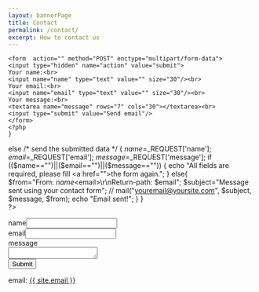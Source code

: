 ```yaml
---
layout: bannerPage
title: Contact
permalink: /contact/
excerpt: How to contact us
---
```

  <?php
$action=$_REQUEST['action'];
if ($action=="")    /* display the contact form */
    {
    ?>
    <form  action="" method="POST" enctype="multipart/form-data">
    <input type="hidden" name="action" value="submit">
    Your name:<br>
    <input name="name" type="text" value="" size="30"/><br>
    Your email:<br>
    <input name="email" type="text" value="" size="30"/><br>
    Your message:<br>
    <textarea name="message" rows="7" cols="30"></textarea><br>
    <input type="submit" value="Send email"/>
    </form>
    <?php
    } 
else                /* send the submitted data */
    {
    $name=$_REQUEST['name'];
    $email=$_REQUEST['email'];
    $message=$_REQUEST['message'];
    if (($name=="")||($email=="")||($message==""))
        {
    echo "All fields are required, please fill <a href=\"\">the form</a> again.";
      }
    else{   
      $from="From: $name<$email>\r\nReturn-path: $email";
        $subject="Message sent using your contact form";
    // mail("youremail@yoursite.com", $subject, $message, $from);
    echo "Email sent!";
      }
    }  
?>

<form class="contact-form">
	name<input type="text" id="contact-name" class="quantumWizTextinputPaperinputInput exportInput" jsname="YPqjbf" autocomplete="off" tabindex="0" aria-label="name" aria-describedby="i.desc.2111292586 i.err.2111292586" name="entry.1547290070" value="" dir="auto" data-initial-dir="auto" data-initial-value="">
	<br>
	email<input type="text" id="contact-email" class="quantumWizTextinputPaperinputInput exportInput" jsname="YPqjbf" autocomplete="off" tabindex="0" aria-label="email" aria-describedby="i.desc.932966571 i.err.932966571" name="entry.1703965265" value="" dir="auto" data-initial-dir="auto" data-initial-value="">
	<br>
	message
	<br>
	<textarea id="contact-message" class="quantumWizTextinputPapertextareaInput exportTextarea" jsname="YPqjbf" data-rows="1" tabindex="0" aria-label="message" jscontroller="gZjhIf" jsaction="input:Lg5SV;ti6hGc:XMgOHc;rcuQ6b:WYd;" name="entry.1090985214" dir="auto" data-initial-dir="auto" data-initial-value="" style="height: 24px;"></textarea>
	<br>
	<button type="submit" class="btn btn-default" id="contact-form-submit">Submit</button>
</form>

email: <a href="mailto:{{ site.email }}">{{ site.email }}</a>

<script type="text/javascript">
$('#contact-form-submit').click(function(e) {
    e.preventDefault();
    // var contactName = $('#contact-name').val();
    // var contactEmail = $('#contact-email').val();
    // var contactMessage = $('#contact-message').val();
    // // data validation code here
    // // var url = "https://docs.google.com/forms/d/e/1FAIpQLSdwStwgbkfXKk_Rzc_MXvY4j8wjzbUu0uXBJN9DMzzyv9SN5g/formResponse/";
    // var url = "https://docs.google.com/forms/d/e/1FAIpQLSdwStwgbkfXKk_Rzc_MXvY4j8wjzbUu0uXBJN9DMzzyv9SN5g/formResponse/";
    // var data = {
    //     'entry.1547290070': contactName,
    //     'entry.1703965265': contactEmail,
    //     'entry.1090985214': contactMessage,
    // };
    // $.ajax({
    //         type: "POST",
    //         url: url,
    //         dataType: "json",
    //         data: data,
    //         statusCode: {
    //                 0: function() {
    //                 		alert("ERROR!!");
				// 			// window.location.href = "/contact-confirm";
    //                 },
    //                 200: function() {
				// 			window.location.href = "/contact-confirm";
    //                 }
    //         }
    // });

	  // Add the iframe with a unique name
	  var iframe = document.createElement("iframe");
	  var uniqueString = "_submit_form";
	  document.body.appendChild(iframe);
	  iframe.style.display = "none";
	  iframe.contentWindow.name = uniqueString;

	  // construct a form with hidden inputs, targeting the iframe
	  var form = document.createElement("form");
	  form.target = uniqueString;
	  form.action = "https://docs.google.com/forms/d/e/1FAIpQLSdwStwgbkfXKk_Rzc_MXvY4j8wjzbUu0uXBJN9DMzzyv9SN5g/formResponse";
	  form.method = "POST";

	  // repeat for each parameter
	  var input = document.createElement("input");
	  input.type = "hidden";
	  input.name = "entry.1547290070";
	  input.value = $("#contact-name").val();
	  // repeat for each parameter
	  var input2 = document.createElement("input");
	  input2.type = "hidden";
	  input2.name = "entry.1703965265";
	  input2.value = $("#contact-email").val();
	  // repeat for each parameter
	  var textarea = document.createElement("textarea");
	  textarea.type = "hidden";
	  textarea.name = "entry.1090985214";
	  textarea.value = $("#contact-message").val();
	  form.appendChild(input);
	  form.appendChild(input2);
	  form.appendChild(textarea);

	  document.body.appendChild(form);
	  form.submit();
	  // window.location.href = "/contact-confirm";
});
</script>
